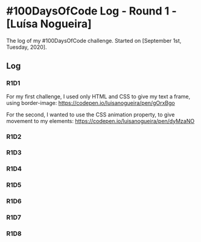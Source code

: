 # #100DaysOfCode Log - Round 1 - [Luísa Nogueira]

The log of my #100DaysOfCode challenge. Started on [September 1st, Tuesday, 2020].

## Log

### R1D1 
For my first challenge, I used only HTML and CSS to give my text a frame, using border-image: 
https://codepen.io/luisanogueira/pen/gOrxBgo

For the second, I wanted to use the CSS animation property, to give movement to my elements:
https://codepen.io/luisanogueira/pen/dyMzaNO

### R1D2


### R1D3


### R1D4


### R1D5


### R1D6


### R1D7


### R1D8
